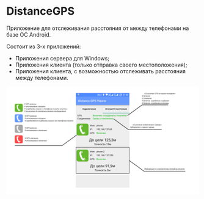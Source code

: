 # DistanceGPS

Приложение для отслеживания расстояния от между телефонами на базе ОС Android. 

Состоит из 3-х приложений:
* Приложения сервера для Windows;
* Приложения клиента (только отправка своего местоположения);
* Приложения клиента, с возможностью отслеживать расстояния между телефонами.
<p align="center">
  <img src="/Screenshot.png"/>
</p>
